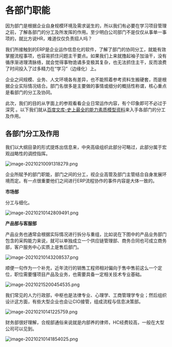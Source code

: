 # 各部门职能

因为部门是根据企业自身规模环境及需求诞生的，所以我们有必要在学习项目管理之前，了解各部门的分工及所发挥的作用。至少明白公司部门不是仅仅从事单一事项的，就比方说HR，难道仅仅负责招人吗？

我们所接触到的ERP是企业运作信息化的软件，了解了部门的协同分工，就能有效掌握流程事项，也容易抓住问题主干要点。如果我们上来就撸起袖子加油干，没有循序渐进理清脉络，就会觉得事物诡谲多变极其复杂，也无法抓住主干，反而浪费了时间投入了过多精力在“学习”（边缘化）上。

企业之间规模、业务、人文环境各有差异，也不能照着参考资料生搬硬套，而是根据企业实际情况结合。部门名很多是主要做的事情或细分的概括性称谓，核心重点是看部门的分工及协同。


此次，我们的目的从字面上的参观看看企业日常运作内容，有个印象即可不必过于深究<Badge text="仅作了解" type="warning"/> 。以下我们就从[百度文库-史上最全的能力素质模型资料](https://wenku.baidu.com/view/95edf92c3169a4517723a3bf.html)<Badge text="推荐下载"/>来入手各部门的分工及作用。

## 各部门分工及作用

我们以大纲目录的形式提炼出信息来，中央高级组织此部分可略过，此部分属于宏观战略性的调控指挥。

![image-20210210091318279.png](https://i.loli.net/2021/02/10/jg5u1LQePtom7nR.png)

企业所赋予的部门职能，部门之间的分工，视企业高管及部门主管结合自身发展环境而定。有一点很重要他们之间进行ERP流程协作的事件内容是大体一致的。

**市场部**

分工与细化。

![image-20210210142809491.png](https://i.loli.net/2021/02/10/WcqaCYnPVt68rTX.png)

**产品部与客服部**

产品业务也通常会根据实际情况进行拆分与重组，比如说在下图中的产品业务部门包含的采购能力来说，就可以单独成立一个供应链管理部、商务合同也可成立商务部，客户服务中心实质上是售后部门。

![image-20210210143208537.png](https://i.loli.net/2021/02/10/Kd6MV4fnGE5ePu7.png)

顺便一句作为一个补充，近年流行的销售工程师相对偏向于售中售前这么一个定位，职位需要懂项目产品及业务，也需要具备一定相关技术专业基础。

![image-20210215200454535.png](https://i.loli.net/2021/02/15/WUpFSbYy3jId4tm.png)



我们常见的人力行政部，中枢也是法律专业、心理学、工商管理学专业；然后组织设计这方面，有些大型企业也会让CIO接管，组成流程与信息决策部。

![image-20210210141225759.png](https://i.loli.net/2021/02/10/7KHpsX81qPkMOc2.png)

财务部很好理解，合规部通俗来说就是内部养的律师，HC经费较高，一般在大型公司可以见到。

![image-20210210141854025.png](https://i.loli.net/2021/02/10/lthcjVaM8IOLQBm.png)

